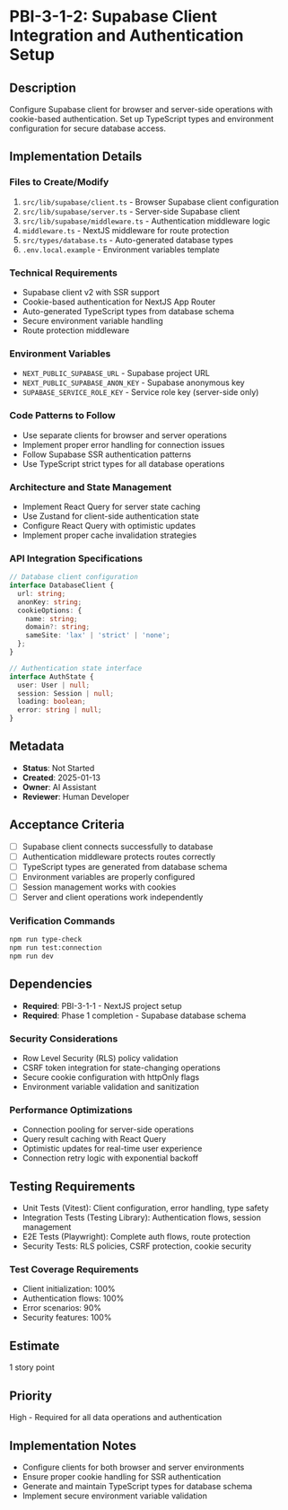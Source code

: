 # PBI-3-1-2: Supabase Client Integration and Authentication Setup

## Description

Configure Supabase client for browser and server-side operations with cookie-based authentication. Set up TypeScript
types and environment configuration for secure database access.

## Implementation Details

### Files to Create/Modify

1. `src/lib/supabase/client.ts` - Browser Supabase client configuration
2. `src/lib/supabase/server.ts` - Server-side Supabase client
3. `src/lib/supabase/middleware.ts` - Authentication middleware logic
4. `middleware.ts` - NextJS middleware for route protection
5. `src/types/database.ts` - Auto-generated database types
6. `.env.local.example` - Environment variables template

### Technical Requirements

- Supabase client v2 with SSR support
- Cookie-based authentication for NextJS App Router
- Auto-generated TypeScript types from database schema
- Secure environment variable handling
- Route protection middleware

### Environment Variables

- `NEXT_PUBLIC_SUPABASE_URL` - Supabase project URL
- `NEXT_PUBLIC_SUPABASE_ANON_KEY` - Supabase anonymous key
- `SUPABASE_SERVICE_ROLE_KEY` - Service role key (server-side only)

### Code Patterns to Follow

- Use separate clients for browser and server operations
- Implement proper error handling for connection issues
- Follow Supabase SSR authentication patterns
- Use TypeScript strict types for all database operations

### Architecture and State Management

- Implement React Query for server state caching
- Use Zustand for client-side authentication state
- Configure React Query with optimistic updates
- Implement proper cache invalidation strategies

### API Integration Specifications

```typescript
// Database client configuration
interface DatabaseClient {
  url: string;
  anonKey: string;
  cookieOptions: {
    name: string;
    domain?: string;
    sameSite: 'lax' | 'strict' | 'none';
  };
}

// Authentication state interface
interface AuthState {
  user: User | null;
  session: Session | null;
  loading: boolean;
  error: string | null;
}
```

## Metadata

- **Status**: Not Started
- **Created**: 2025-01-13
- **Owner**: AI Assistant
- **Reviewer**: Human Developer

## Acceptance Criteria

- [ ] Supabase client connects successfully to database
- [ ] Authentication middleware protects routes correctly
- [ ] TypeScript types are generated from database schema
- [ ] Environment variables are properly configured
- [ ] Session management works with cookies
- [ ] Server and client operations work independently

### Verification Commands

```bash
npm run type-check
npm run test:connection
npm run dev
```

## Dependencies

- **Required**: PBI-3-1-1 - NextJS project setup
- **Required**: Phase 1 completion - Supabase database schema

### Security Considerations

- Row Level Security (RLS) policy validation
- CSRF token integration for state-changing operations
- Secure cookie configuration with httpOnly flags
- Environment variable validation and sanitization

### Performance Optimizations

- Connection pooling for server-side operations
- Query result caching with React Query
- Optimistic updates for real-time user experience
- Connection retry logic with exponential backoff

## Testing Requirements

- Unit Tests (Vitest): Client configuration, error handling, type safety
- Integration Tests (Testing Library): Authentication flows, session management
- E2E Tests (Playwright): Complete auth flows, route protection
- Security Tests: RLS policies, CSRF protection, cookie security

### Test Coverage Requirements

- Client initialization: 100%
- Authentication flows: 100%
- Error scenarios: 90%
- Security features: 100%

## Estimate

1 story point

## Priority

High - Required for all data operations and authentication

## Implementation Notes

- Configure clients for both browser and server environments
- Ensure proper cookie handling for SSR authentication
- Generate and maintain TypeScript types for database schema
- Implement secure environment variable validation
